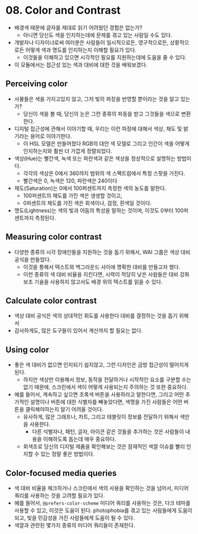 # 08. Color and Contrast

- 배경색 때문에 글자를 제대로 읽기 어려웠던 경험은 없는가?
  - 아니면 당신도 색을 인지하는데에 문제를 겪고 있는 사람일 수도 있다.
- 개발자나 디자이너로써 여러분은 사람들이 일시적으로든, 영구적으로든, 상황적으로든 어떻게 색과 명도를 인지하는지 이해할 필요가 있다.
  - 이것들을 이해하고 있으면 시각적인 필요를 지원하는데에 도움을 줄 수 있다.
- 이 모듈에서는 접근성 있는 색과 대비에 대한 것을 배워보겠다.

## Perceiving color

- 사물들은 색을 가지고있지 않고, 그저 빛의 파장을 반영할 뿐이라는 것을 알고 있는가?
  - 당신이 색을 볼 때, 당신의 눈은 그런 종류의 파동을 받고 그것들을 색으로 변환한다.
- 디지털 접근성에 관해서 이야기할 때, 우리는 이런 파장에 대해서 색상, 채도 및 밝기라는 용어로 이야기한다.
  - 이 HSL 모델은 만들어졌다 RGB의 대안 색 모델로 그리고 인간이 색을 어떻게 인지하는지와 훨씬 더 가깝게 정렬되었다.
- 색상(Hue)는 빨간색, 녹색 또는 파란색과 같은 색상을 정성적으로 설명하는 방법이다.
  - 각각의 색상은 0에서 360까지 범위의 색 스펙트럼에서 특정 스팟을 가진다.
  - 빨간색은 0, 녹색은 120, 파란색은 240이다
- 채도(Saturation)는 0에서 100퍼센트까지 측정한 색의 농도를 말한다.
  - 100퍼센트의 채도를 가진 색은 생생할 것이고,
  - 0퍼센트의 채도를 가진 색은 회색이나, 검정, 흰색일 것이다.
- 명도(Lightness)는 색의 빛과 어둠의 특성을 말하는 것이며, 이것도 0부터 100퍼센트까지 측정된다.

## Measuring color contrast

- 다양한 종류의 시각 장애인들을 지원하는 것을 돕기 위해서, WAI 그룹은 색상 대비 공식을 만들었다.
  - 이것을 통해서 텍스트와 백그라운드 사이에 명확한 대비를 만들고자 했다.
  - 이런 종류의 색 대비 비율을 지킨다면, 시력이 적당히 낮은 사람들은 대비 강화 보조 기술을 사용하지 않고서도 배경 위의 텍스트를 읽을 수 있다.

## Calculate color contrast

- 색상 대비 공식은 색의 상대적인 휘도를 사용한다 대비를 결정하는 것을 돕기 위해서
- 감사하게도, 많은 도구들이 있어서 계산까지 할 필요는 없다.

## Using color

- 좋은 색 대비가 없으면 인지되기 쉽지않고, 그런 디자인은 금방 접근성이 떨어지게 된다.
  - 하지만 색상만 이용해서 정보, 동작을 전달하거나 시작적인 요소를 구분할 수는 없기 때문에, 스크린에서 색이 어떻게 사용되는지 주의하는 것 또한 중요하다.
- 예를 들어서, 계속하고 싶으면 초록색 버튼을 사용하라고 말한다면, 그리고 어떤 추가적인 설명이나 버튼에 대한 식별자를 빼놓았다면, 색맹을 가진 사람들은 어떤 버튼을 클릭해야하는지 알기 어려울 것이다.
  - 유사하게, 많은 그래프나, 차트, 그리고 테블릿이 정보를 전달하기 위해서 색만을 사용한다.
    - 다른 식별자나, 패턴, 글자, 아이콘 같은 것들을 추가하는 것은 사람들이 내용을 이해하도록 돕는데 매우 중요하다.
  - 회색조로 당신의 디지털 제품을 확인해보는 것은 잠재적인 색깔 이슈를 빨리 인지할 수 있는 정말 좋은 방법이다.

## Color-focused media queries

- 색 대비 비율을 체크하거나 스크린에서 색의 사용을 확인하는 것을 넘어서, 미디어 쿼리를 사용하는 것을 고려할 필요가 있다.
- 예를 들어서, `@prefers-color-scheme` 미디어 쿼리를 사용하는 것은, 다크 테마를 사용할 수 있고, 이것은 도움이 된다. photophobia를 겪고 있는 사람들에게 도움이 되고, 빛을 민감성을 가진 사람들에게 도움이 될 수 있다.
- 색깔과 관련된 몇가지 종류의 미디어 쿼리들이 존재한다.
